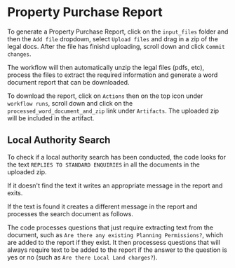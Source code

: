 # Property Purchase Report

To generate a Property Purchase Report, click on the `input_files` folder and then the `Add file` dropdown, select `Upload files` and drag in a zip of the legal docs. After the file has finishd uploading, scroll down and click `Commit changes`.

The workflow will then automatically unzip the legal files (pdfs, etc), process the files to extract the required information and generate a word document report that can be downloaded.

To download the report, click on `Actions` then on the top icon under `workflow runs`, scroll down and click on the `processed_word_document_and_zip` link under `Artifacts`. The uploaded zip will be included in the artifact.

## Local Authority Search

To check if a local authority search has been conducted, the code looks for the text `REPLIES TO STANDARD ENQUIRIES` in all the documents in the uploaded zip.

If it doesn't find the text it writes an appropriate message in the report and exits.

If the text is found it creates a different message in the report and processes the search document as follows.

The code processes questions that just require extracting text from the document, such as `Are there any existing Planning Permissions?`, which are added to the report if they exist.
It then processess questions that will always require text to be added to the report if the answer to the question is yes or no (such as `Are there Local Land charges?`).

